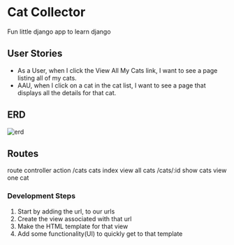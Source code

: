 # Cat Collector

Fun little django app to learn django

## User Stories
- As a User, when I click the View All My Cats link, I want to see a page listing all of my cats.
- AAU, when I click on a cat in the cat list, I want to see a page that displays all the details for that cat.

## ERD
![erd](https://i.imgur.com/37yYc42.png)

## Routes

route controller action
/cats cats index view all cats
/cats/:id show cats view one cat

### Development Steps

  1. Start by adding the url, to our urls
  2. Create the view associated with that url
  3. Make the HTML template for that view
  4. Add some functionality(UI) to quickly get to that template